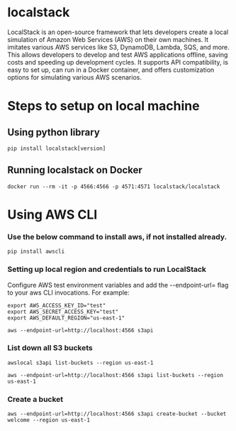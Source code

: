 # localstack
LocalStack is an open-source framework that lets developers create a local simulation of Amazon Web Services (AWS) on their own machines. It imitates various AWS services like S3, DynamoDB, Lambda, SQS, and more. This allows developers to develop and test AWS applications offline, saving costs and speeding up development cycles. It supports API compatibility, is easy to set up, can run in a Docker container, and offers customization options for simulating various AWS scenarios.

# Steps to setup on local machine
## Using python library
```pip install localstack[version] ```

## Running localstack on Docker
```docker run --rm -it -p 4566:4566 -p 4571:4571 localstack/localstack```

# Using AWS CLI
### Use the below command to install aws, if not installed already.
``` pip install awscli ```

### Setting up local region and credentials to run LocalStack
Configure AWS test environment variables and add the --endpoint-url=<localstack-url> flag to your aws CLI invocations. For example:
```
export AWS_ACCESS_KEY_ID="test"
export AWS_SECRET_ACCESS_KEY="test"
export AWS_DEFAULT_REGION="us-east-1"
```

```aws --endpoint-url=http://localhost:4566 s3api```

### List down all S3 buckets
```awslocal s3api list-buckets --region us-east-1```

```aws --endpoint-url=http://localhost:4566 s3api list-buckets --region us-east-1```

### Create a bucket
```aws --endpoint-url=http://localhost:4566 s3api create-bucket --bucket welcome --region us-east-1```
